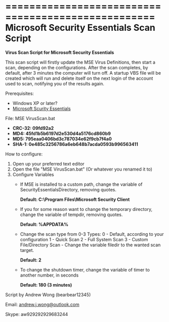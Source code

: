 ===================================================
Microsoft Security Essentials Scan Script
===================================================

**Virus Scan Script for Microsoft Security Essentials**


This scan script will firstly update the MSE Virus Definitions, then start a scan, depending on the configurations.
After the scan completes, by default, after 3 minutes the computer will turn off. A startup VBS file will be created which will run and delete itself on the next login of the account used to scan, notifying you of the results again.


Prerequisites: 
- Windows XP or later?
- [Microsoft Scurity Essentials](http://windows.microsoft.com/en-au/windows/security-essentials-download)


File: MSE VirusScan.bat
- **CRC-32: 09fd92a2**
- **MD4: 45fd1b5b6197d2e530d4a5176cd860b9**
- **MD5: 795eaa0406bd3c787034e62f9cb7f4a0**
- **SHA-1: 0e485c3256786a6eb648b7acda0593b996563411**


How to configure:

1. Open up your preferred text editor
2. Open the file "MSE VirusScan.bat" (Or whatever you renamed it to)
3. Configure Variables
   - If MSE is installed to a custom path, change the variable of SecurityEssentialsDirectory, removing quotes.

     **Default: C:\Program Files\Microsoft Security Client**
   - If you for some reason want to change the temporary directory, change the variable of tempdir, removing quotes.

     **Default: %APPDATA%**
   - Change the scan type from 0-3
     Types:
       0 - Default, according to your configuration
       1 - Quick Scan
       2 - Full System Scan
       3 - Custom File/Directory Scan
         - Change the variable filedir to the wanted scan target.

     **Default: 2**
   - To change the shutdown timer, change the variable of timer to another number, in seconds

     **Default: 180 (3 minutes)**




Script by Andrew Wong (bearbear12345)

Email: andrew.j.wong@outlook.com

Skype: aw929292929683244
